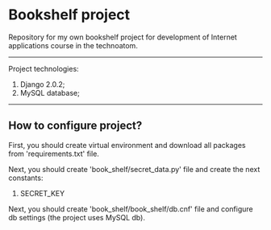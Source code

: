 # Bookshelf project
Repository for my own bookshelf project for development of Internet applications course in the technoatom.
***
Project technologies:
1. Django 2.0.2;
2. MySQL database;
***
## How to configure project?
First, you should create virtual environment and download all packages from 'requirements.txt' file.

Next, you should create 'book_shelf/secret_data.py' file and create the next constants:
1. SECRET_KEY

Next, you should create 'book_shelf/book_shelf/db.cnf' file and configure db settings (the project uses MySQL db).
